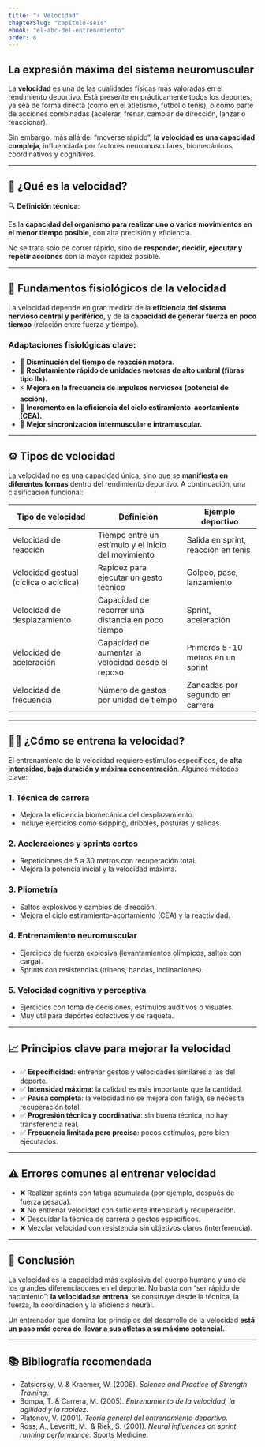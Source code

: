 ```yaml
---
title: "⚡️ Velocidad"
chapterSlug: "capitulo-seis"
ebook: "el-abc-del-entrenamiento"
order: 6
---
```


## **La expresión máxima del sistema neuromuscular**

La **velocidad** es una de las cualidades físicas más valoradas en el rendimiento deportivo. Está presente en prácticamente todos los deportes, ya sea de forma directa (como en el atletismo, fútbol o tenis), o como parte de acciones combinadas (acelerar, frenar, cambiar de dirección, lanzar o reaccionar).

Sin embargo, más allá del “moverse rápido”, **la velocidad es una capacidad compleja**, influenciada por factores neuromusculares, biomecánicos, coordinativos y cognitivos.

---

## 🧠 ¿Qué es la velocidad?

🔍 **Definición técnica**:

Es la **capacidad del organismo para realizar uno o varios movimientos en el menor tiempo posible**, con alta precisión y eficiencia.

No se trata solo de correr rápido, sino de **responder, decidir, ejecutar y repetir acciones** con la mayor rapidez posible.

---

## 🔬 Fundamentos fisiológicos de la velocidad

La velocidad depende en gran medida de la **eficiencia del sistema nervioso central y periférico**, y de la **capacidad de generar fuerza en poco tiempo** (relación entre fuerza y tiempo).

### Adaptaciones fisiológicas clave:

- 🧠 **Disminución del tiempo de reacción motora.**
- 🦵 **Reclutamiento rápido de unidades motoras de alto umbral (fibras tipo IIx).**
- ⚡ **Mejora en la frecuencia de impulsos nerviosos (potencial de acción).**
- 🔁 **Incremento en la eficiencia del ciclo estiramiento-acortamiento (CEA).**
- 🤝 **Mejor sincronización intermuscular e intramuscular.**

---

## ⚙️ Tipos de velocidad

La velocidad no es una capacidad única, sino que se **manifiesta en diferentes formas** dentro del rendimiento deportivo. A continuación, una clasificación funcional:

| Tipo de velocidad | Definición | Ejemplo deportivo |
| --- | --- | --- |
| Velocidad de reacción | Tiempo entre un estímulo y el inicio del movimiento | Salida en sprint, reacción en tenis |
| Velocidad gestual (cíclica o acíclica) | Rapidez para ejecutar un gesto técnico | Golpeo, pase, lanzamiento |
| Velocidad de desplazamiento | Capacidad de recorrer una distancia en poco tiempo | Sprint, aceleración |
| Velocidad de aceleración | Capacidad de aumentar la velocidad desde el reposo | Primeros 5-10 metros en un sprint |
| Velocidad de frecuencia | Número de gestos por unidad de tiempo | Zancadas por segundo en carrera |

---

## 🏋️‍♂️ ¿Cómo se entrena la velocidad?

El entrenamiento de la velocidad requiere estímulos específicos, de **alta intensidad, baja duración y máxima concentración**. Algunos métodos clave:

### 1. **Técnica de carrera**

- Mejora la eficiencia biomecánica del desplazamiento.
- Incluye ejercicios como skipping, dribbles, posturas y salidas.

### 2. **Aceleraciones y sprints cortos**

- Repeticiones de 5 a 30 metros con recuperación total.
- Mejora la potencia inicial y la velocidad máxima.

### 3. **Pliometría**

- Saltos explosivos y cambios de dirección.
- Mejora el ciclo estiramiento-acortamiento (CEA) y la reactividad.

### 4. **Entrenamiento neuromuscular**

- Ejercicios de fuerza explosiva (levantamientos olímpicos, saltos con carga).
- Sprints con resistencias (trineos, bandas, inclinaciones).

### 5. **Velocidad cognitiva y perceptiva**

- Ejercicios con toma de decisiones, estímulos auditivos o visuales.
- Muy útil para deportes colectivos y de raqueta.

---

## 📈 Principios clave para mejorar la velocidad

- ✅ **Especificidad**: entrenar gestos y velocidades similares a las del deporte.
- ✅ **Intensidad máxima**: la calidad es más importante que la cantidad.
- ✅ **Pausa completa**: la velocidad no se mejora con fatiga, se necesita recuperación total.
- ✅ **Progresión técnica y coordinativa**: sin buena técnica, no hay transferencia real.
- ✅ **Frecuencia limitada pero precisa**: pocos estímulos, pero bien ejecutados.

---

## ⚠️ Errores comunes al entrenar velocidad

- ❌ Realizar sprints con fatiga acumulada (por ejemplo, después de fuerza pesada).
- ❌ No entrenar velocidad con suficiente intensidad y recuperación.
- ❌ Descuidar la técnica de carrera o gestos específicos.
- ❌ Mezclar velocidad con resistencia sin objetivos claros (interferencia).

---

## 📝 Conclusión

La velocidad es la capacidad más explosiva del cuerpo humano y uno de los grandes diferenciadores en el deporte. No basta con “ser rápido de nacimiento”: **la velocidad se entrena**, se construye desde la técnica, la fuerza, la coordinación y la eficiencia neural.

Un entrenador que domina los principios del desarrollo de la velocidad **está un paso más cerca de llevar a sus atletas a su máximo potencial.**

---

## 📚 Bibliografía recomendada

- Zatsiorsky, V. & Kraemer, W. (2006). *Science and Practice of Strength Training*.
- Bompa, T. & Carrera, M. (2005). *Entrenamiento de la velocidad, la agilidad y la rapidez*.
- Platonov, V. (2001). *Teoría general del entrenamiento deportivo*.
- Ross, A., Leveritt, M., & Riek, S. (2001). *Neural influences on sprint running performance*. Sports Medicine.